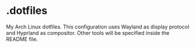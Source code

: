 # .dotfiles
My Arch Linux dotfiles. This configuration uses Wayland as display protocol and Hyprland as compositor. Other tools will be specified inside the README file.
